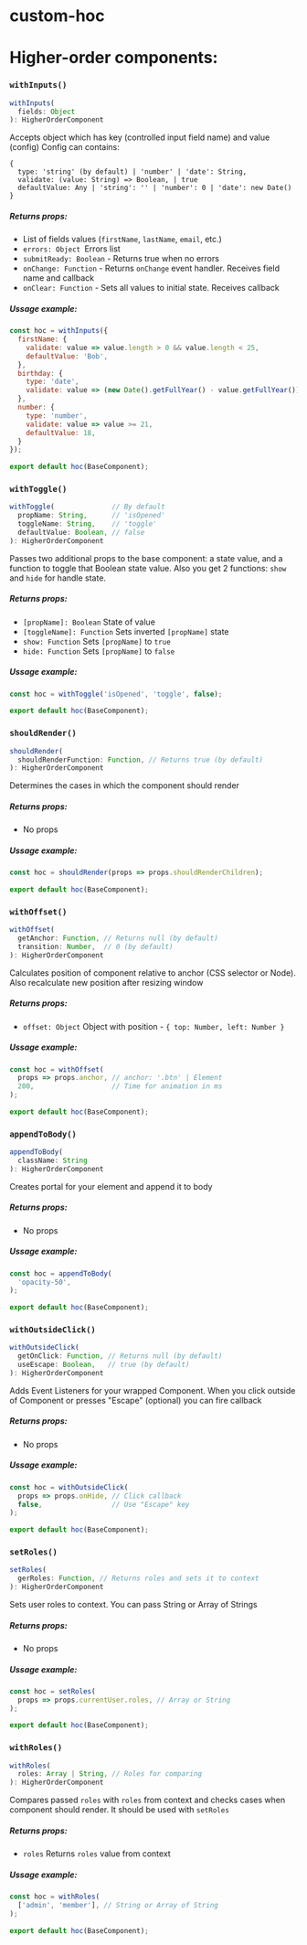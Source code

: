 # custom-hoc

# Higher-order components:

### `withInputs()`

```js
withInputs(
  fields: Object
): HigherOrderComponent
```
Accepts object which has key (controlled input field name) and value (config)
Config can contains:
```
{
  type: 'string' (by default) | 'number' | 'date': String,
  validate: (value: String) => Boolean, | true
  defaultValue: Any | 'string': '' | 'number': 0 | 'date': new Date()
} 
```

##### Returns props:
- List of fields values (`firstName`, `lastName`, `email`, etc.)
- `errors: Object `Errors list
- `submitReady: Boolean` - Returns true when no errors
- `onChange: Function` - Returns `onChange` event handler. Receives field name and callback
- `onClear: Function` - Sets all values to initial state. Receives callback

##### Ussage example:
```js
const hoc = withInputs({
  firstName: {
    validate: value => value.length > 0 && value.length < 25,
    defaultValue: 'Bob',
  },
  birthday: {
    type: 'date',
    validate: value => (new Date().getFullYear() - value.getFullYear()) > 18,
  },
  number: {
    type: 'number',
    validate: value => value >= 21,
    defaultValue: 18,
  }
});
 
export default hoc(BaseComponent);
```


### `withToggle()`

```js
withToggle(              // By default
  propName: String,      // 'isOpened'
  toggleName: String,    // 'toggle'
  defaultValue: Boolean, // false
): HigherOrderComponent
```

Passes two additional props to the base component: a state value, and a function to toggle that Boolean state value.
Also you get 2 functions: `show` and `hide` for handle state.

##### Returns props:
- `[propName]: Boolean` State of value
- `[toggleName]: Function` Sets inverted `[propName]` state
- `show: Function` Sets `[propName]` to `true`
- `hide: Function` Sets `[propName]` to `false`

##### Ussage example:
```js
const hoc = withToggle('isOpened', 'toggle', false);
 
export default hoc(BaseComponent);
```


### `shouldRender()`

```js
shouldRender(
  shouldRenderFunction: Function, // Returns true (by default)
): HigherOrderComponent
```

Determines the cases in which the component should render

##### Returns props:
- No props 

##### Ussage example:
```js
const hoc = shouldRender(props => props.shouldRenderChildren);
 
export default hoc(BaseComponent);
```


### `withOffset()`

```js
withOffset(
  getAnchor: Function, // Returns null (by default)
  transition: Number,  // 0 (by default)
): HigherOrderComponent
```

Calculates position of component relative to anchor (CSS selector or Node).
Also recalculate new position after resizing window
##### Returns props:
- `offset: Object` Object with position - `{ top: Number, left: Number }`

##### Ussage example:
```js
const hoc = withOffset(
  props => props.anchor, // anchor: '.btn' | Element
  200,                   // Time for animation in ms 
);
 
export default hoc(BaseComponent);
```


### `appendToBody()`

```js
appendToBody(
  className: String
): HigherOrderComponent
```

Creates portal for your element and append it to body

##### Returns props:
- No props

##### Ussage example:
```js
const hoc = appendToBody(
  'opacity-50',
);
 
export default hoc(BaseComponent);
```


### `withOutsideClick()`

```js
withOutsideClick(
  getOnClick: Function, // Returns null (by default)
  useEscape: Boolean,   // true (by default)
): HigherOrderComponent
```

Adds Event Listeners for your wrapped Component.
When you click outside of Component or presses "Escape" (optional) you can fire callback

##### Returns props:
- No props

##### Ussage example:
```js
const hoc = withOutsideClick(
  props => props.onHide, // Click callback
  false,                 // Use "Escape" key
);
 
export default hoc(BaseComponent);
```


### `setRoles()`

```js
setRoles(
  gerRoles: Function, // Returns roles and sets it to context
): HigherOrderComponent
```

Sets user roles to context. You can pass String or Array of Strings 


##### Returns props:
- No props

##### Ussage example:
```js
const hoc = setRoles(
  props => props.currentUser.roles, // Array or String
);
 
export default hoc(BaseComponent);
```


### `withRoles()`

```js
withRoles(
  roles: Array | String, // Roles for comparing
): HigherOrderComponent
```

Compares passed `roles` with `roles` from context and checks cases when component should render.
It should be used with `setRoles`


##### Returns props:
- `roles` Returns `roles` value from context

##### Ussage example:
```js
const hoc = withRoles(
  ['admin', 'member'], // String or Array of String
);
 
export default hoc(BaseComponent);
```

